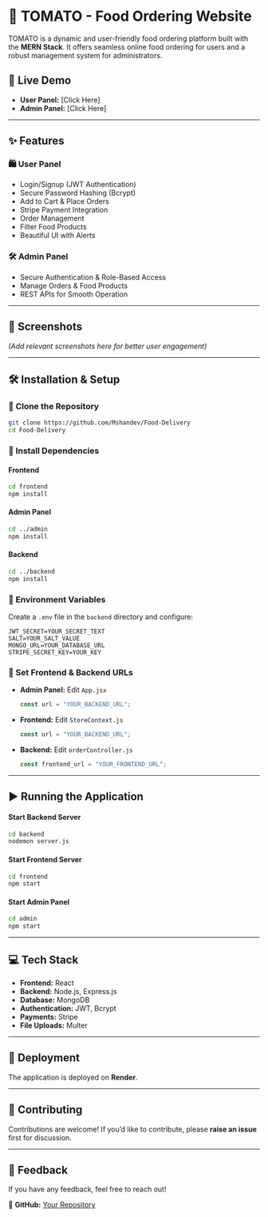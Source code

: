 # 🍅 TOMATO - Food Ordering Website

TOMATO is a dynamic and user-friendly food ordering platform built with the **MERN Stack**. It offers seamless online food ordering for users and a robust management system for administrators.

## 🚀 Live Demo
- **User Panel:** [Click Here]
- **Admin Panel:** [Click Here]

---

## ✨ Features

### 🛍️ **User Panel**
- Login/Signup (JWT Authentication)
- Secure Password Hashing (Bcrypt)
- Add to Cart & Place Orders
- Stripe Payment Integration
- Order Management
- Filter Food Products
- Beautiful UI with Alerts

### 🛠️ **Admin Panel**
- Secure Authentication & Role-Based Access
- Manage Orders & Food Products
- REST APIs for Smooth Operation

---

## 📸 Screenshots
_(Add relevant screenshots here for better user engagement)_

---

## 🛠️ Installation & Setup

### 🔹 Clone the Repository
```bash
git clone https://github.com/Mshandev/Food-Delivery
cd Food-Delivery
```

### 🔹 Install Dependencies

#### **Frontend**
```bash
cd frontend
npm install
```

#### **Admin Panel**
```bash
cd ../admin
npm install
```

#### **Backend**
```bash
cd ../backend
npm install
```

### 🔹 Environment Variables
Create a `.env` file in the `backend` directory and configure:
```
JWT_SECRET=YOUR_SECRET_TEXT  
SALT=YOUR_SALT_VALUE  
MONGO_URL=YOUR_DATABASE_URL  
STRIPE_SECRET_KEY=YOUR_KEY  
```

### 🔹 Set Frontend & Backend URLs

- **Admin Panel:** Edit `App.jsx`
  ```js
  const url = "YOUR_BACKEND_URL";
  ```  
- **Frontend:** Edit `StoreContext.js`
  ```js
  const url = "YOUR_BACKEND_URL";
  ```  
- **Backend:** Edit `orderController.js`
  ```js
  const frontend_url = "YOUR_FRONTEND_URL";
  ```  

---

## ▶️ Running the Application

#### **Start Backend Server**
```bash
cd backend
nodemon server.js
```

#### **Start Frontend Server**
```bash
cd frontend
npm start
```

#### **Start Admin Panel**
```bash
cd admin
npm start
```

---

## 💻 Tech Stack
- **Frontend:** React  
- **Backend:** Node.js, Express.js  
- **Database:** MongoDB  
- **Authentication:** JWT, Bcrypt  
- **Payments:** Stripe  
- **File Uploads:** Multer  

---

## 🚀 Deployment
The application is deployed on **Render**.

---

## 🤝 Contributing
Contributions are welcome! If you’d like to contribute, please **raise an issue** first for discussion.

---

## 📢 Feedback
If you have any feedback, feel free to reach out!

🔗 **GitHub:** [Your Repository](https://github.com/Mshandev/Food-Delivery)

